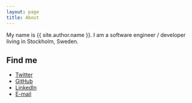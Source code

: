 ```yaml
---
layout: page
title: About
---
```


My name is {{ site.author.name }}. I am a software engineer / developer living in Stockholm, Sweden.

## Find me
<ul class="fa-ul">
  <li>
    <i class="fa-li fa fa-twitter"></i>
  	<a href="{{ site.author.twitter }}">Twitter</a>
  </li>
  <li>
  	<i class="fa-li fa fa-github"></i>
  	<a href="{{ site.author.github }}">GitHub</a>
  </li>
  <li>
  	<i class="fa-li fa fa-linkedin"></i>
  	<a href="{{ site.author.linkedin }}">LinkedIn</a>
  </li>
  <li>
  	<i class="fa-li fa fa-envelope"></i>
  	<a href="mailto:{{ site.author.email }}">E-mail</a>
  </li>
</ul>